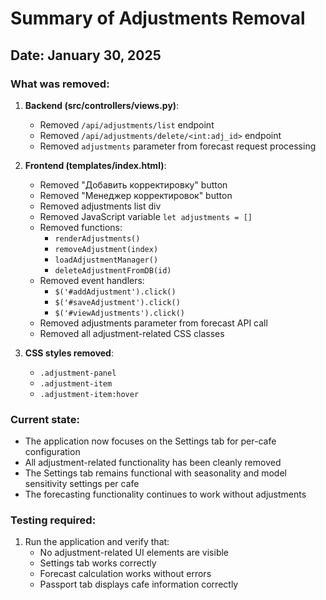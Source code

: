 # Summary of Adjustments Removal

## Date: January 30, 2025

### What was removed:

1. **Backend (src/controllers/views.py)**:
   - Removed `/api/adjustments/list` endpoint
   - Removed `/api/adjustments/delete/<int:adj_id>` endpoint
   - Removed `adjustments` parameter from forecast request processing

2. **Frontend (templates/index.html)**:
   - Removed "Добавить корректировку" button
   - Removed "Менеджер корректировок" button
   - Removed adjustments list div
   - Removed JavaScript variable `let adjustments = []`
   - Removed functions:
     - `renderAdjustments()`
     - `removeAdjustment(index)`
     - `loadAdjustmentManager()`
     - `deleteAdjustmentFromDB(id)`
   - Removed event handlers:
     - `$('#addAdjustment').click()`
     - `$('#saveAdjustment').click()`
     - `$('#viewAdjustments').click()`
   - Removed adjustments parameter from forecast API call
   - Removed all adjustment-related CSS classes

3. **CSS styles removed**:
   - `.adjustment-panel`
   - `.adjustment-item`
   - `.adjustment-item:hover`

### Current state:
- The application now focuses on the Settings tab for per-cafe configuration
- All adjustment-related functionality has been cleanly removed
- The Settings tab remains functional with seasonality and model sensitivity settings per cafe
- The forecasting functionality continues to work without adjustments

### Testing required:
1. Run the application and verify that:
   - No adjustment-related UI elements are visible
   - Settings tab works correctly
   - Forecast calculation works without errors
   - Passport tab displays cafe information correctly